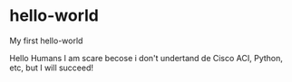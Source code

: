 # hello-world
My first hello-world

Hello Humans
I am scare becose i don't undertand de Cisco ACI, Python, etc, but I will succeed!
